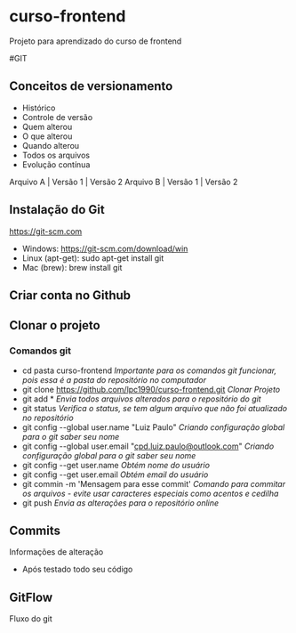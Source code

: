 # curso-frontend
Projeto para aprendizado do curso de frontend

#GIT
## Conceitos de versionamento
- Histórico
- Controle de versão
- Quem alterou
- O que alterou
- Quando alterou
- Todos os arquivos
- Evolução contínua

Arquivo A | Versão 1 | Versão 2
Arquivo B | Versão 1 | Versão 2

## Instalação do Git
https://git-scm.com

- Windows: https://git-scm.com/download/win
- Linux (apt-get): sudo apt-get install git
- Mac (brew): brew install git

## Criar conta no Github

## Clonar o projeto
### Comandos git
- cd pasta curso-frontend *Importante para os comandos git funcionar, pois essa é a pasta do repositório no computador*
- git clone https://github.com/lpc1990/curso-frontend.git *Clonar Projeto*
- git add * *Envia todos arquivos alterados para o repositório do git*
- git status *Verifica o status, se tem algum arquivo que não foi atualizado no repositório*
- git config --global user.name "Luiz Paulo" *Criando configuração global para o git saber seu nome*
- git config --global user.email "cpd.luiz.paulo@outlook.com" *Criando configuração global para o git saber seu nome*
- git config --get user.name *Obtém nome do usuário*
- git config --get user.email *Obtém email do usuário*
- git commin -m 'Mensagem para esse commit' *Comando para commitar os arquivos - evite usar caracteres especiais como acentos e cedilha*
- git push *Envia as alterações para o repositório online*

## Commits
Informações de alteração
- Após testado todo seu código

## GitFlow
Fluxo do git
